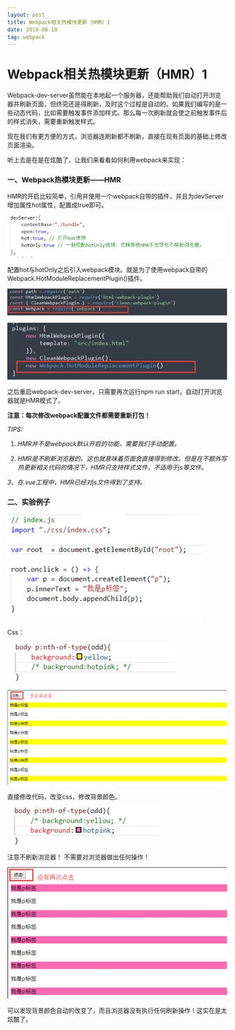 ```yaml
---
layout: post
title: Webpack相关热模块更新（HMR）1
date: 2019-08-19 
tag: webpack
---
```


Webpack相关热模块更新（HMR）1
=============================

Webpack-dev-server虽然能在本地起一个服务器，还能帮助我们自动打开浏览器并刷新页面，但终究还是得刷新，及时这个过程是自动的。如果我们编写的是一些动态代码，比如需要触发事件添加样式。那么每一次刷新就会使之前触发事件后的样式消失，需要重新触发样式。

现在我们有更方便的方式，浏览器连刷新都不刷新，直接在现有页面的基础上修改页面渲染。

听上去是在是在炫酷了，让我们来看看如何利用webpack来实现：

### 一、Webpack热模块更新——HMR

HMR的开启比较简单，引用并使用一个webpack自带的插件，并且为devServer增加属性hot属性，配置成true即可。

![](/images/posts/2019-08-19-webpack-hmr1/90426eb9f8f41957c2876d7e4d7b29dc.png)

配置hot与hotOnly之后引入webpack模块。就是为了使用webpack自带的Webpack.HotModuleReplacementPlugin()插件。

![](/images/posts/2019-08-19-webpack-hmr1/3c9758ce153fcd36dfb6681519079733.png)

![](/images/posts/2019-08-19-webpack-hmr1/9ef7cc66ab867373281f201582d50b85.png)

之后重启webpack-dev-server，只需要再次运行npm run
start，自动打开浏览器就是HMR模式了。

**注意：每次修改webpack配置文件都需要重新打包！**

*TIPS:*

1.  *HMR并不是webpack默认开启的功能，需要我们手动配置。*

2.  *HMR是不刷新浏览器的。这也就意味着页面会直接得到修改。但是在不额外写热更新相关代码的情况下，HMR只支持样式文件，不适用于js等文件。*

*3、在.vue工程中，HMR已经对js文件得到了支持。*

### 二、实验例子

![](/images/posts/2019-08-19-webpack-hmr1/4c19cda352291331e8e368d43c34daef.png)

Css：

![](/images/posts/2019-08-19-webpack-hmr1/f1d209f60f8b72fc3ee32c5a85d51ab6.png)

![](/images/posts/2019-08-19-webpack-hmr1/8bfc57d58fa44aa4013a07dfb83e7e4a.png)

直接修改代码，改变css，修改背景颜色。

![](/images/posts/2019-08-19-webpack-hmr1/9db6fa54fea3b2fd978493d983068fb1.png)

注意不刷新浏览器！ 不需要对浏览器做出任何操作！

![](/images/posts/2019-08-19-webpack-hmr1/760909e414d1ecdf618737c42c0db0df.png)

可以发现背景颜色自动的改变了，而且浏览器没有执行任何刷新操作！这实在是太炫酷了。
